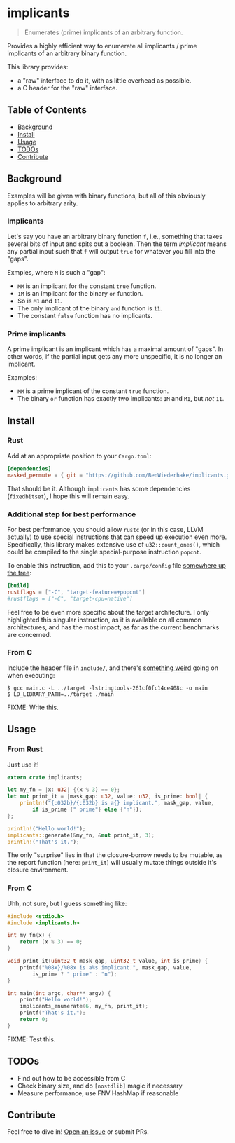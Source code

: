 # implicants

> Enumerates (prime) implicants of an arbitrary function.

Provides a highly efficient way to enumerate all implicants / prime implicants
of an arbitrary binary function.

This library provides:
- a "raw" interface to do it, with as little overhead as possible.
- a C header for the "raw" interface.

## Table of Contents

- [Background](#background)
- [Install](#install)
- [Usage](#usage)
- [TODOs](#todos)
- [Contribute](#contribute)

## Background

Examples will be given with binary functions,
but all of this obviously applies to arbitrary arity.

### Implicants

Let's say you have an arbitrary binary function `f`, i.e.,
something that takes several bits of input and spits out a boolean.
Then the term *implicant* means any partial input such that
`f` will output `true` for whatever you fill into the "gaps".

Exmples, where `M` is such a "gap":
- `MM` is an implicant for the constant `true` function.
- `1M` is an implicant for the binary `or` function.
- So is `M1` and `11`.
- The only implicant of the binary `and` function is `11`.
- The constant `false` function has no implicants.

### Prime implicants

A prime implicant is an implicant which has a maximal amount of "gaps".
In other words, if the partial input gets any more unspecific,
it is no longer an implicant.

Examples:
- `MM` is a prime implicant of the constant `true` function.
- The binary `or` function has exactly two implicants: `1M` and `M1`, but *not* `11`.

## Install

### Rust

Add at an appropriate position to your `Cargo.toml`:

```TOML
[dependencies]
masked_permute = { git = "https://github.com/BenWiederhake/implicants.git" }
```

<!-- FIXME: Test this. -->

That should be it.
Although `implicants` has some dependencies (`fixedbitset`), I hope this will remain easy.

### Additional step for best performance

For best performance, you should allow `rustc` (or in this case, LLVM actually)
to use special instructions that can speed up execution even more.
Specifically, this library makes extensive use of `u32::count_ones()`,
which could be compiled to the single special-purpose instruction `popcnt`.

To enable this instruction, add this to your `.cargo/config` file
[somewhere up the tree](http://doc.crates.io/config.html#hierarchical-structure):

```TOML
[build]
rustflags = ["-C", "target-feature=+popcnt"]
#rustflags = ["-C", "target-cpu=native"]
```

Feel free to be even more specific about the target architecture.
I only highlighted this singular instruction, as it is available
on all common architectures, and has the most impact, as far as the
current benchmarks are concerned.

<!--
  Assuming that the processor doesn't already recognize the pattern and
  optimize on its own.  In this case, `popcnt` might still be of advantage
  because of the limited instruction cache.
  The "bitcount hack" is pretty long!
-->

### From C

Include the header file in `include/`, and there's
[something weird](http://siciarz.net/24-days-of-rust-calling-rust-from-other-languages/)
going on when executing:

```
$ gcc main.c -L ../target -lstringtools-261cf0fc14ce408c -o main
$ LD_LIBRARY_PATH=../target ./main
```

FIXME: Write this.

## Usage

### From Rust

Just use it!

```Rust
extern crate implicants;

let my_fn = |x: u32| {(x % 3) == 0};
let mut print_it = |mask_gap: u32, value: u32, is_prime: bool| {
    println!("{:032b}/{:032b} is a{} implicant.", mask_gap, value,
        if is_prime {" prime"} else {"n"});
};

println!("Hello world!");
implicants::generate(&my_fn, &mut print_it, 3);
println!("That's it.");
```

The only "surprise" lies in that the closure-borrow needs to be mutable,
as the report function (here: `print_it`) will usually mutate things
outside it's closure environment.

### From C

Uhh, not sure, but I guess something like:

```C
#include <stdio.h>
#include <implicants.h>

int my_fn(x) {
    return (x % 3) == 0;
}

void print_it(uint32_t mask_gap, uint32_t value, int is_prime) {
    printf("%08x}/%08x is a%s implicant.", mask_gap, value,
        is_prime ? " prime" : "n");
}

int main(int argc, char** argv) {
    printf("Hello world!");
    implicants_enumerate(6, my_fn, print_it);
    printf("That's it.");
    return 0;
}
```

FIXME: Test this.

## TODOs

- Find out how to be accessible from C
- Check binary size, and do `[nostdlib]` magic if necessary
- Measure performance, use FNV HashMap if reasonable

## Contribute

Feel free to dive in! [Open an issue](https://github.com/BenWiederhake/implicants/issues/new) or submit PRs.
